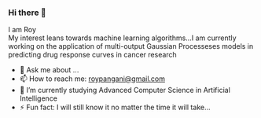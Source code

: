 ### Hi there 👋
I am Roy <br>
My interest leans towards machine learning algorithms...I am currently working on the application of multi-output Gaussian Processeses models in predicting drug response curves in cancer research

- 💬 Ask me about ...
- 📫 How to reach me: roypangani@gmail.com
- 🌱 I’m currently studying Advanced Computer Science in Artificial Intelligence
- ⚡ Fun fact: I will still know it no matter the time it will take...
<!--
**Pangani/Pangani** is a ✨ _special_ ✨ repository because its `README.md` (this file) appears on your GitHub profile.

Here are some ideas to get you started:

- 🔭 I’m currently working on ...
- 🌱 I’m currently learning ...
- 👯 I’m looking to collaborate on ...
- 🤔 I’m looking for help with ...
- 💬 Ask me about ...
- 📫 How to reach me: ...
- 😄 Pronouns: ...
- ⚡ Fun fact: ...
-->
